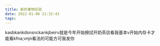 ```yaml
---
title: 新的事物实验
date: 2022-01-06 21:32:43
tags:
---
```


kasbkankdsnsnckankjbeirv就是今年开始擦拭开奶茶店看我基本v开始内存卡才能看kfna;vnjn看法的可能方可我发你